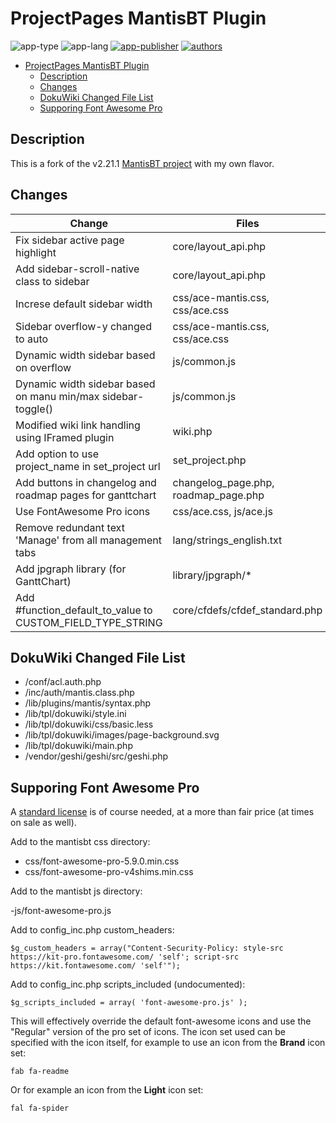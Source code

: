 # ProjectPages MantisBT Plugin

![app-type](https://img.shields.io/badge/category-mantisbt-blue.svg)
![app-lang](https://img.shields.io/badge/language-php-blue.svg)
[![app-publisher](https://img.shields.io/badge/%20%20%F0%9F%93%A6%F0%9F%9A%80-app--publisher-e10000.svg)](https://github.com/spmeesseman/app-publisher)
[![authors](https://img.shields.io/badge/authors-scott%20meesseman-6F02B5.svg?logo=visual%20studio%20code)](https://github.com/spmeesseman)

- [ProjectPages MantisBT Plugin](#ProjectPages-MantisBT-Plugin)
  - [Description](#Description)
  - [Changes](#Changes)
  - [DokuWiki Changed File List](#DokuWiki-Changed-File-List)
  - [Supporing Font Awesome Pro](#Supporing-Font-Awesome-Pro)

## Description

This is a fork of the v2.21.1 [MantisBT project](https://github.com/mantisbt/mantisbt) with my own flavor.

## Changes

|Change|Files|
|---|---|
|Fix sidebar active page highlight|core/layout_api.php|
|Add sidebar-scroll-native class to sidebar|core/layout_api.php|
|Increse default sidebar width|css/ace-mantis.css, css/ace.css|
|Sidebar overflow-y changed to auto|css/ace-mantis.css, css/ace.css|
|Dynamic width sidebar based on overflow|js/common.js|
|Dynamic width sidebar based on manu min/max sidebar-toggle()|js/common.js|
|Modified wiki link handling using IFramed plugin|wiki.php|
|Add option to use project_name in set_project url|set_project.php|
|Add buttons in changelog and roadmap pages for ganttchart|changelog_page.php, roadmap_page.php|
|Use FontAwesome Pro icons|css/ace.css, js/ace.js|
|Remove redundant text 'Manage' from all management tabs|lang/strings_english.txt|
|Add jpgraph library (for GanttChart)|library/jpgraph/*|
|Add #function_default_to_value to CUSTOM_FIELD_TYPE_STRING|core/cfdefs/cfdef_standard.php|

## DokuWiki Changed File List

- /conf/acl.auth.php
- /inc/auth/mantis.class.php
- /lib/plugins/mantis/syntax.php
- /lib/tpl/dokuwiki/style.ini
- /lib/tpl/dokuwiki/css/basic.less
- /lib/tpl/dokuwiki/images/page-background.svg
- /lib/tpl/dokuwiki/main.php
- /vendor/geshi/geshi/src/geshi.php

## Supporing Font Awesome Pro

A [standard license](https://fontawesome.com/plans/standard) is of course needed, at a more than fair price (at times on sale as well).  

Add to the mantisbt css directory:

- css/font-awesome-pro-5.9.0.min.css
- css/font-awesome-pro-v4shims.min.css

Add to the mantisbt js directory:

-js/font-awesome-pro.js

Add to config_inc.php custom_headers:

    $g_custom_headers = array("Content-Security-Policy: style-src https://kit-pro.fontawesome.com/ 'self'; script-src https://kit.fontawesome.com/ 'self'");

Add to config_inc.php scripts_included (undocumented):

    $g_scripts_included = array( 'font-awesome-pro.js' );

This will effectively override the default font-awesome icons and use the "Regular" version of the pro set of icons.  The icon set used can be specified with the icon itself, for example to use an icon from the **Brand** icon set:

    fab fa-readme

Or for example an icon from the **Light** icon set:

    fal fa-spider

